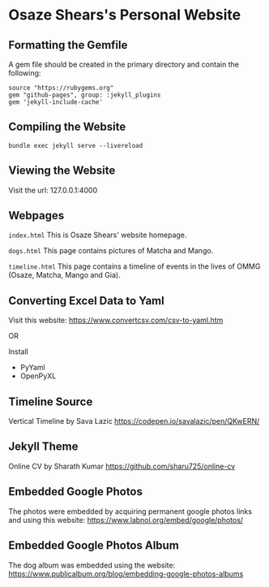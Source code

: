 # Osaze Shears's Personal Website

## Formatting the Gemfile ##

A gem file should be created in the primary directory and contain the following:
```
source "https://rubygems.org"
gem "github-pages", group: :jekyll_plugins
gem 'jekyll-include-cache'
```

## Compiling the Website
```
bundle exec jekyll serve --livereload
```

## Viewing the Website
Visit the url: 127.0.0.1:4000

## Webpages
`index.html`
This is Osaze Shears' website homepage.

`dogs.html`
This page contains pictures of Matcha and Mango.

`timeline.html`
This page contains a timeline of events in the lives of OMMG (Osaze, Matcha, Mango and Gia).

## Converting Excel Data to Yaml
Visit this website: https://www.convertcsv.com/csv-to-yaml.htm

OR

Install 
- PyYaml
- OpenPyXL

## Timeline Source
Vertical Timeline by Sava Lazic
https://codepen.io/savalazic/pen/QKwERN/

## Jekyll Theme
Online CV by Sharath Kumar
https://github.com/sharu725/online-cv

## Embedded Google Photos

The photos were embedded by acquiring permanent google photos links and using this website: https://www.labnol.org/embed/google/photos/

## Embedded Google Photos Album

The dog album was embedded using the website: https://www.publicalbum.org/blog/embedding-google-photos-albums